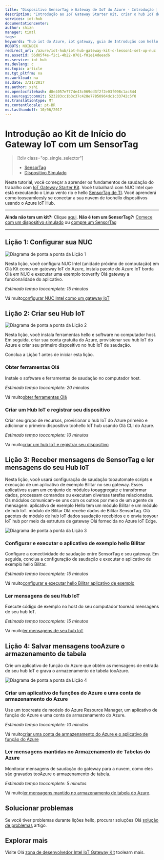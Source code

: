 ```yaml
---
title: "Dispositivo SensorTag e Gateway de IoT do Azure - Introdução | Microsoft Docs"
description: "Introdução ao IoT Gateway Starter Kit, criar o hub IoT do Azure e conecte-se o hub IoT de toohello SensorTag e Gateway"
services: iot-hub
documentationcenter: 
author: shizn
manager: timtl
tags: 
keywords: "hub iot do Azure, iot gateway, guia de Introdução com hello internet das coisas, iot toolkit"
ROBOTS: NOINDEX
redirect_url: /azure/iot-hub/iot-hub-gateway-kit-c-lesson1-set-up-nuc
ms.assetid: 56d05f4e-f2c1-4b22-8701-f01e14deead6
ms.service: iot-hub
ms.devlang: c
ms.topic: article
ms.tgt_pltfrm: na
ms.workload: na
ms.date: 3/21/2017
ms.author: xshi
ms.openlocfilehash: d8e4057e7774e43c069dd3f2f2e03f098c1ac844
ms.sourcegitcommit: 523283cc1b3c37c428e77850964dc1c33742c5f0
ms.translationtype: MT
ms.contentlocale: pt-BR
ms.lasthandoff: 10/06/2017
---
```

# <a name="get-started-with-iot-gateway-starter-kit-with-a-sensortag"></a>Introdução ao Kit de Início do Gateway IoT com um SensorTag

> [!div class="op_single_selector"]
> * [SensorTag](iot-hub-gateway-kit-c-get-started.md)
> * [Dispositivo Simulado](iot-hub-gateway-kit-c-sim-get-started.md)

Neste tutorial, você começar a aprender os fundamentos de saudação do trabalho com [IoT Gateway Starter Kit](https://aka.ms/gateway-kit). Você trabalhará com NUC Intel que está executando o Linux vento rio e hello [SensorTag de TI](http://www.ti.com/ww/en/wireless_connectivity/sensortag2015/index.html#main). Você aprenderá como tooseamleesly se conectar a sua nuvem de toohello dispositivos usando o Azure IoT Hub.

***
**Ainda não tem um kit?:** Clique [aqui](https://aka.ms/gateway-kit). **Não é tem um SensorTag?:** [Comece com um dispositivo simulado](iot-hub-gateway-kit-c-sim-get-started.md) ou [compre um SensorTag](http://www.ti.com/ww/en/wireless_connectivity/sensortag2015/?INTC=SensorTag&HQS=sensortag)
***

## <a name="lesson-1-configure-your-nuc"></a>Lição 1: Configurar sua NUC
![Diagrama de ponta a ponta da Lição 1](media/iot-hub-gateway-kit-lessons/e2e-lesson1.png)

Nesta lição, você configura NUC Intel (unidade próximo de computação) em Olá Kit como um gateway IoT do Azure, instala pacote do Azure IoT borda Olá em NUC e executar uma exemplo tooverify Olá gateway a funcionalidade do aplicativo.

*Estimado tempo toocomplete: 15 minutos*

Vá muito[configurar NUC Intel como um gateway IoT](iot-hub-gateway-kit-c-lesson1-set-up-nuc.md)

## <a name="lesson-2-create-your-iot-hub"></a>Lição 2: Criar seu Hub IoT
![Diagrama de ponta a ponta da Lição 2](media/iot-hub-gateway-kit-lessons/e2e-lesson2.png)

Nesta lição, você instala ferramentas hello e software no computador host. Em seguida, criar sua conta gratuita do Azure, provisionar seu hub IoT do Azure e criar seu primeiro dispositivo no hub IoT de saudação.

Conclua a Lição 1 antes de iniciar esta lição.

### <a name="get-hello-tools"></a>Obter ferramentas Olá
Instale o software e ferramentas de saudação no computador host.

*Estimado tempo toocomplete: 20 minutos*

Vá muito[obter ferramentas Olá](iot-hub-gateway-kit-c-lesson2-get-the-tools-win32.md)

### <a name="create-an-iot-hub-and-register-your-device"></a>Criar um Hub IoT e registrar seu dispositivo
Criar seu grupo de recursos, provisionar o hub IoT do Azure primeiro e adicionar o primeiro dispositivo toohello IoT hub usando Olá CLI do Azure.

*Estimado tempo toocomplete: 10 minutos*

Vá muito[criar um hub IoT e registrar seu dispositivo](iot-hub-gateway-kit-c-lesson2-register-device.md)

## <a name="lesson-3-receive-messages-from-sensortag-and-read-messages-from-your-iot-hub"></a>Lição 3: Receber mensagens de SensorTag e ler mensagens do seu Hub IoT
Nesta lição, você usará configuração de saudação tooautomate scripts e execução de um aplicativo de exemplo Bilitar no seu gateway. Esses aplicativos usam um conjunto de módulos tooaggregate e transformar dados, processam comandos ou executam diversas tarefas relacionadas. Os módulos comunicam-se uns com os outros por meio de um agente de mensagem. aplicativo de exemplo Hello tem um módulo Bilitar e um módulo de hub IoT. módulo de Bilitar Olá recebe dados de Bilitar SensorTag. Olá pacotes de módulo de hub IoT dados saudação recebidos e o envia tooyour IoT hub por meio da estrutura de gateway Olá fornecida no Azure IoT Edge.

![Diagrama de ponta a ponta da Lição 3](media/iot-hub-gateway-kit-lessons/e2e-lesson3.png)

### <a name="configure-and-run-hello-ble-sample-app"></a>Configurar e executar o aplicativo de exemplo hello Bilitar
Configure a conectividade de saudação entre SensorTag e seu gateway. Em seguida, conclua a configuração de saudação e executar o aplicativo de exemplo hello Bilitar.

*Estimado tempo toocomplete: 15 minutos*

Vá muito[configurar e executar hello Bilitar aplicativo de exemplo](iot-hub-gateway-kit-c-lesson3-configure-ble-app.md)

### <a name="read-messages-from-your-iot-hub"></a>Ler mensagens de seu Hub IoT
Execute código de exemplo no host do seu computador tooread mensagens de seu hub IoT.

*Estimado tempo toocomplete: 15 minutos*

Vá muito[ler mensagens de seu hub IoT](iot-hub-gateway-kit-c-lesson3-read-messages-from-hub.md)

## <a name="lesson-4-save-messages-tooazure-table-storage"></a>Lição 4: Salvar mensagens tooAzure o armazenamento de tabela
Crie um aplicativo de função do Azure que obtém as mensagens de entrada de seu hub IoT e grava o armazenamento de tabela tooAzure.

![Diagrama de ponta a ponta da Lição 4](media/iot-hub-gateway-kit-lessons/e2e-lesson4.png)

### <a name="create-an-azure-function-app-and-azure-storage-account"></a>Criar um aplicativo de funções do Azure e uma conta de armazenamento do Azure
Use um toocreate de modelo do Azure Resource Manager, um aplicativo de função do Azure e uma conta de armazenamento do Azure.

*Estimado tempo toocomplete: 10 minutos*

Vá muito[criar uma conta de armazenamento do Azure e o aplicativo de função do Azure](iot-hub-gateway-kit-c-lesson4-deploy-resource-manager-template.md)

### <a name="read-messages-persisted-in-azure-table-storage"></a>Ler mensagens mantidas no Armazenamento de Tabelas do Azure
Monitorar mensagens de saudação do gateway para a nuvem, como eles são gravados tooAzure o armazenamento de tabela.

*Estimado tempo toocomplete: 5 minutos*

Vá muito[ler mensagens mantido no armazenamento de tabela do Azure](iot-hub-gateway-kit-c-lesson4-read-table-storage.md).

## <a name="troubleshooting"></a>Solucionar problemas
Se você tiver problemas durante lições hello, procurar soluções Olá [solução de problemas](iot-hub-gateway-kit-c-troubleshooting.md) artigo.

## <a name="explore-more"></a>Explorar mais
Visite Olá [zona de desenvolvedor Intel IoT Gateway Kit](http://software.intel.com/iot/microsoft-azure) toolearn mais.
